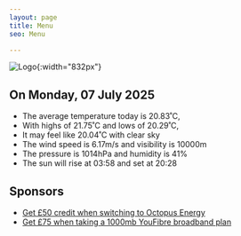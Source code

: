 ```yaml
---
layout: page
title: Menu
seo: Menu

---
```


![Logo](/images/logo.jpg){:width="832px"}

<!-- weather_marker starts -->
## On Monday, 07 July 2025

- The average temperature today is 20.83˚C,
- With highs of 21.75˚C and lows of 20.29˚C,
- It may feel like 20.04˚C with clear sky
- The wind speed is 6.17m/s and visibility is 10000m
- The pressure is 1014hPa and humidity is 41%
- The sun will rise at 03:58 and set at 20:28

<!-- weather_marker ends -->

## Sponsors

- [Get £50 credit when switching to Octopus Energy](https://bit.ly/3oD1nnS)
- [Get £75 when taking a 1000mb YouFibre broadband plan](https://aklam.io/91zWhU?)
